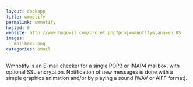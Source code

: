 ```yaml
---
layout: dockapp
title: wmnotify
permalink: wmnotify
hosted: 0
website: http://www.hugovil.com/projet.php?proj=wmnotify&lang=en_US
images:
 - mailbox2.png
categories: email
---
```

Wmnotify is an E-mail checker for a single POP3 or IMAP4 mailbox, with optional SSL encryption. Notification of new messages is done with a simple graphics animation and/or by playing a sound (WAV or AIFF format).
